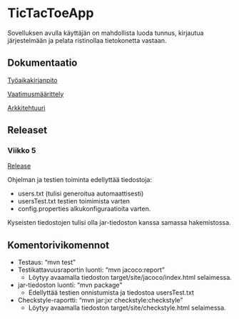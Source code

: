 # TicTacToeApp
Sovelluksen avulla käyttäjän on mahdollista luoda tunnus, kirjautua järjestelmään ja pelata ristinollaa tietokonetta vastaan.

## Dokumentaatio
[Työaikakirjanpito](https://github.com/ntgf/ot-harjoitustyo/blob/master/dokumentaatio/tyoaikakirjanpito.md)

[Vaatimusmäärittely](https://github.com/ntgf/ot-harjoitustyo/blob/master/dokumentaatio/maarittelydokumentti.md)

[Arkkitehtuuri](https://github.com/ntgf/ot-harjoitustyo/blob/master/dokumentaatio/arkkitehtuuri.md)

## Releaset

### Viikko 5

[Release](https://github.com/ntgf/ot-harjoitustyo/releases/tag/viikko5)

Ohjelman ja testien toiminta edellyttää tiedostoja:

- users.txt (tulisi generoitua automaattisesti)
- usersTest.txt testien toimimista varten
- config.properties alkukonfiguraatioita varten.

Kyseisten tiedostojen tulisi olla jar-tiedoston kanssa samassa hakemistossa.

## Komentorivikomennot

- Testaus: “mvn test”
- Testikattavuusraportin luonti: “mvn jacoco:report”
  - Löytyy avaamalla tiedoston target/site/jacoco/index.html selaimessa.
- jar-tiedoston luonti: “mvn package"
  - Edellyttää testien onnistumista ja tiedostoa usersTest.txt
- Checkstyle-raportti: “mvn jar:jxr checkstyle:checkstyle”
  - Löytyy avaamalla tiedoston target/site/checkstyle.html selaimessa.
